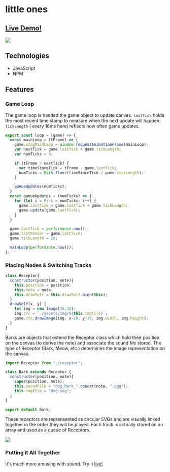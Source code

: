 # little ones

## [Live Demo!](http://boneappletea.herokuapp.com/#/)

<img src="https://github.com/airusk/little-ones/readme-assets/main.png" align="center">

## Technologies

* JavaScript
* NPM

## Features

### Game Loop
The game loop is handed the game object to update canvas. ```lastTick``` holds the most recent time stamp to measure when the next update will happen. ```tickLength``` ( every 16ms here) reflects how often game updates.

```javascript
export const loop = (game) => {
  const mainLoop = (tFrame) => {
    game.stopMainLoop = window.requestAnimationFrame(mainLoop);
    var nextTick = game.lastTick + game.tickLength;
    var numTicks = 0;

    if (tFrame > nextTick) {
      var timeSinceTick = tFrame - game.lastTick;
      numTicks = Math.floor(timeSinceTick / game.tickLength);
    }

    queueUpdates(numTicks);
  }
  const queueUpdates = (numTicks) => {
    for (let i = 0; i < numTicks; i++) {
      game.lastTick = game.lastTick + game.tickLength;
      game.update(game.lastTick);
    }
  }

  game.lastTick = performance.now();
  game.lastRender = game.lastTick;
  game.tickLength = 16;

  mainLoop(performance.now());
};
```

### Placing Nodes & Switching Tracks

```javascript
class Receptor{
  constructor(position, note){
    this.position = position;
    this.note = note;
    this.drawSelf = this.drawSelf.bind(this);
  }
  drawSelf(x, y) {
    let img = new Image(38,38);
    img.src = `./assets/img/${this.imgFile}`;
    game.ctx.drawImage(img, x-19, y-19, img.width, img.height);
  }
}
```
Barks are objects that extend the Receptor class which hold their position on the canvas (to derive the note) and associate the sound file stored. The type of Receptor (Bark, Meow, etc.) determines the image representation on the canvas.

```javascript
import Receptor from "./receptor";

class Bark extends Receptor {
  constructor(position, note){
    super(position, note);
    this.soundFile = "dog_bark_".concat(note, ".ogg");
    this.imgFile = "dog.svg";
  }
}

export default Bark;
```

These receptors are reprensented as circular SVGs and are visually linked together in the order they will be played. Each track is actually stored on an array and used as a queue of Receptors.

<img src="https://github.com/airusk/little-ones/readme-assets/tracks.png" align="center">


### Putting it All Together

It's much more amusing with sound. Try it [live!](http://boneappletea.herokuapp.com/#/)
